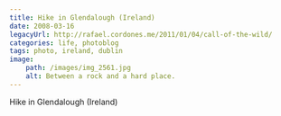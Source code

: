 ```yaml
---
title: Hike in Glendalough (Ireland)
date: 2008-03-16
legacyUrl: http://rafael.cordones.me/2011/01/04/call-of-the-wild/
categories: life, photoblog
tags: photo, ireland, dublin
image: 
    path: /images/img_2561.jpg
    alt: Between a rock and a hard place.
---
```


Hike in Glendalough (Ireland)


